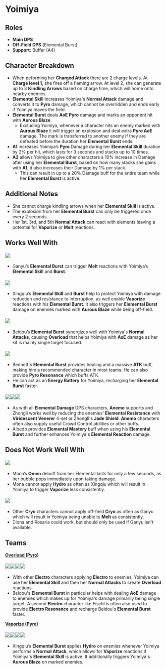 # Yoimiya

## Roles

* **Main DPS**
* **Off-Field DPS** (Elemental Burst)
* **Support:** Buffer (A4)

## Character Breakdown

* When peforming her **Charged Attack** there are 2 charge levels. At **Charge level 1,** she fires off a flaming arrow. At level 2, she can generate up to 3 **Kindling Arrows** based on charge time, which will home onto nearby enemies.
* **Elemental Skill** increases Yoimiya's **Normal Attack** damage and converts it to **Pyro** damage, which cannot be overridden and ends early if Yoimiya leaves the field.
* **Elemental Burst** deals **AoE** **Pyro** damage and marks an opponent hit with **Aurous Blaze**.
  * Excluding Yoimiya, whenever a character hits an enemy marked with **Aurous Blaze** it will trigger an explosion and deal extra **Pyro AoE** damage. The mark is transferred to another enemy if they are defeated before the duration her **Elemental Burst** ends.
* **A1** increases Yoimiya’s **Pyro** Damage during her **Elemental Skill** duration by 2% per hit, which lasts for 3 seconds and stacks up to 10 times.
* **A2** allows Yoimiya to give other characters a 10% increase in Damage after using her **Elemental Burst**, based on how many stacks she gains with **A1**, it also increases their Damage by 1% per stack.
  * This can result in up to a 20% Damage buff for the entire team while her **Elemental Burst** is active.

## Additional Notes

* She cannot charge kindling arrows when her **Elemental Skill** is active.
* The explosion from her **Elemental Burst** can only be triggered once every 2 seconds.
* Her 1st, 3rd, and 5th **Normal Attack** can react with elements leaving a potential for **Vaporize** or **Melt** reactions.

## Works Well With

#### ![](../../.gitbook/assets/UI\_AvatarIcon\_Ganyu.png)

* Ganyu’s **Elemental Burst** can trigger **Melt** reactions with Yoimiya’s **Elemental Skill** and **Burst**.

#### ![](../../.gitbook/assets/UI\_AvatarIcon\_Xingqiu.png)

* Xingqiu’s **Elemental Skill** and **Burst** help to protect Yoimiya with damage reduction and resistance to interruption, as well enable **Vaporize** reactions with his **Elemental Burst**. It also triggers her **Elemental Burst** damage on enemies marked with **Aurous Blaze** while being off-field.

#### ![](../../.gitbook/assets/UI\_AvatarIcon\_Beidou.png)

* Beidou’s **Elemental Burst** synergizes well with Yoimiya's **Normal Attacks**, causing **Overload** that helps Yoimiya with **AoE** damage as her kit is mainly single target focused.

#### ![](../../.gitbook/assets/UI\_AvatarIcon\_Bennett.png)

* Bennett's **Elemental Burst** provides healing and a massive **ATK** buff, making him a recommended character in most teams. He can also provide **Pyro Resonance** which buffs ATK.
* He can act as an **Energy Battery** for Yoimiya, recharging her **Elemental Burst** faster.

#### ![](../../.gitbook/assets/Element\_Anemo.webp)![](../../.gitbook/assets/UI\_AvatarIcon\_Zhongli.png)![](../../.gitbook/assets/UI\_AvatarIcon\_Albedo.png)

* As with all **Elemental Damage** DPS characters, **Anemo** supports and Zhongli works well by reducing the enemies' **Elemental Resistance** with **Viridescent Venerer** 4-set or Zhongli's **Jade Shield**. **Anemo** characters often also supply useful Crowd Control abilities or other buffs.
* Albedo provides **Elemental Mastery** buff when using his **Elemental Burst** and further enhances Yoimiya's **Elemental Reaction** damage.

## Does Not Work Well With

#### ![](../../.gitbook/assets/UI\_AvatarIcon\_Mona.png)

* Mona’s **Omen** debuff from her Elemental lasts for only a few seconds, as her bubble pops immediately upon taking damage.
* Mona cannot apply **Hydro** as often as Xingqiu which will result in Yoimiya to trigger **Vaporize** less consistently.

#### ![](../../.gitbook/assets/Element\_Cryo.webp)

* Other **Cryo** characters cannot apply off-field **Cryo** as often as Ganyu which will result in Yoimiya being unable to **Melt** as consistently.
* Diona and Rosaria could work, but should only be used if Ganyu isn't available.

## Teams

[**Overload (Pyro)**](../../teams/overload.md)

#### ![](../../.gitbook/assets/UI\_AvatarIcon\_Yoimiya.png)![](../../.gitbook/assets/UI\_AvatarIcon\_Beidou.png)![](../../.gitbook/assets/UI\_AvatarIcon\_Fischl.png)![](../../.gitbook/assets/UI\_AvatarIcon\_Bennett.png)

* With other **Electro** characters applying **Electro** to enemies, Yoimiya can use her **Elemental Skill** and then her **Normal Attacks** to create **Overload** reactions.
* Beidou's **Elemental Burst** in particular helps with dealing **AoE** damage to enemies which makes up for Yoimiya's damage primarily being single target. A second **Electro** character like Fischl is often also used to provide **Electro Resonance** and recharge Beidou's **Elemental Burst** faster.

[**Vaporize (Pyro)**](../../teams/reverse-vaporize.md)

#### ![](../../.gitbook/assets/UI\_AvatarIcon\_Yoimiya.png)![](../../.gitbook/assets/UI\_AvatarIcon\_Xingqiu.png)![](../../.gitbook/assets/UI\_AvatarIcon\_Albedo.png)![](../../.gitbook/assets/UI\_AvatarIcon\_Zhongli.png)

* Xingqiu’s **Elemental Burst** applies **Hydro** on enemies whenever Yoimiya performs a **Normal Attack**, which allows for **Vaporize** reactions if Yoimiya's **Elemental Skill** is active. It additionally triggers Yoimiya's **Aurous Blaze** on marked enemies.
